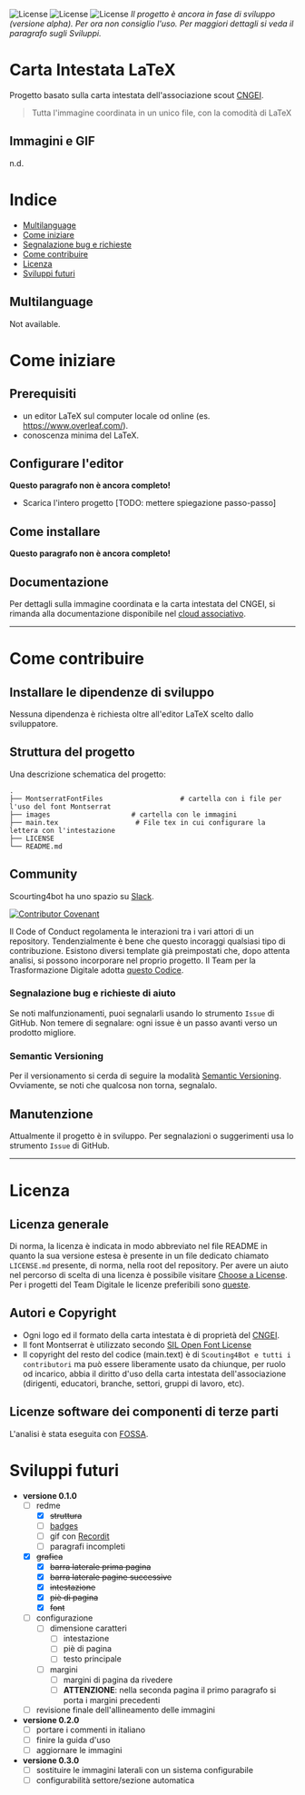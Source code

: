 ![License](https://img.shields.io/badge/status-work%20in%20progress-red) ![License](https://img.shields.io/badge/version-0.0.0-yellow) ![License](https://img.shields.io/github/languages/top/scouting4bot/carta_intestata_latex)
*Il progetto è ancora in fase di sviluppo (versione alpha). Per ora non consiglio l'uso.
Per maggiori dettagli si veda il paragrafo sugli Sviluppi.*

# Carta Intestata LaTeX
Progetto basato sulla carta intestata dell'associazione scout [CNGEI](https://cngei.it/).
> Tutta l'immagine coordinata in un unico file, con la comodità di LaTeX

## Immagini e GIF
n.d.

# Indice
- [Multilanguage](#multilanguage)
- [Come iniziare](#come-iniziare)
- [Segnalazione bug e richieste](#segnalazione-bug-e-richieste-di-aiuto)
- [Come contribuire](#come-contribuire)
- [Licenza](#licenza)
- [Sviluppi futuri](#sviluppi-futuri)

## Multilanguage
Not available.

# Come iniziare
## Prerequisiti
- un editor LaTeX sul computer locale od online (es. https://www.overleaf.com/).
- conoscenza minima del LaTeX.

## Configurare l'editor
**Questo paragrafo non è ancora completo!**
- Scarica l'intero progetto [TODO: mettere spiegazione passo-passo]

## Come installare
**Questo paragrafo non è ancora completo!**

## Documentazione
Per dettagli sulla immagine coordinata e la carta intestata del CNGEI, si rimanda alla documentazione disponibile nel [cloud associativo](https://cloud.cngei.it/index.php/apps/files/?dir=/Settori/Settore%20Comunicazione/KIT%20-%20Immagine%20COORDINATA&fileid=1901575).

---

# Come contribuire

## Installare le dipendenze di sviluppo
Nessuna dipendenza è richiesta oltre all'editor LaTeX scelto dallo sviluppatore.

## Struttura del progetto
Una descrizione schematica del progetto:
```
.
├── MontserratFontFiles                   # cartella con i file per l'uso del font Montserrat
├── images                    # cartella con le immagini
├── main.tex                   # File tex in cui configurare la lettera con l'intestazione
├── LICENSE
└── README.md
```	

## Community
Scourting4bot ha uno spazio su [Slack](https://slack.com).

[![Contributor Covenant](https://img.shields.io/badge/Contributor%20Covenant-2.0-4baaaa.svg)]()

Il Code of Conduct regolamenta le interazioni tra i vari attori di un
repository. Tendenzialmente è bene che questo incoraggi qualsiasi tipo di
contribuzione. Esistono diversi template già preimpostati che, dopo attenta
analisi, si possono incorporare nel proprio progetto. Il Team per la
Trasformazione Digitale adotta [questo Codice](https://www.contributor-covenant.org/version/2/0/code_of_conduct/code_of_conduct.md). 

### Segnalazione bug e richieste di aiuto
Se noti malfunzionamenti, puoi segnalarli usando lo strumento `Issue` di GitHub. Non temere di segnalare: ogni issue è un passo avanti verso un prodotto migliore.

### Semantic Versioning
Per il versionamento si cerda di seguire la modalità [Semantic Versioning](https://semver.org/). Ovviamente, se noti che qualcosa non torna, segnalalo.

## Manutenzione 
Attualmente il progetto è in sviluppo. Per segnalazioni o suggerimenti usa lo strumento `Issue` di GitHub.

---
# Licenza 
## Licenza generale 
Di norma, la licenza è indicata in modo abbreviato nel file README in quanto la
sua versione estesa è presente in un file dedicato chiamato `LICENSE.md`
presente, di norma, nella root del repository.  Per avere un aiuto nel percorso
di scelta di una licenza è possibile visitare
[Choose a License](https://choosealicense.com/).
Per i progetti del Team Digitale le licenze preferibili sono
[queste](https://github.com/teamdigitale/licenses).

## Autori e Copyright
* Ogni logo ed il formato della carta intestata è di proprietà del [CNGEI](https://cngei.it/).
* Il font Montserrat è utilizzato secondo [SIL Open Font License](https://scripts.sil.org/cms/scripts/page.php?site_id=nrsi&id=OFL)
* Il copyright del resto del codice (main.text) è di `Scouting4Bot e tutti i contributori` ma può essere liberamente usato da chiunque, per ruolo od incarico, abbia il diritto d'uso della carta intestata dell'associazione (dirigenti, educatori, branche, settori, gruppi di lavoro, etc).

## Licenze software dei componenti di terze parti
L'analisi è stata eseguita con [FOSSA](https://fossa.com/pricing/). 

# Sviluppi futuri
 - **versione 0.1.0**
   - [ ] redme
     - [x] ~~struttura~~
     - [ ] [badges](https://shields.io/)
     - [ ] gif con [Recordit](http://recordit.co/)
     - [ ] paragrafi incompleti
   - [x] ~~grafica~~
     - [x] ~~barra laterale prima pagina~~
     - [x] ~~barra laterale pagine successive~~
     - [x] ~~intestazione~~
     - [x] ~~piè di pagina~~
     - [x] ~~font~~
   - [ ] configurazione
     - [ ] dimensione caratteri
		  - [ ] intestazione
		  - [ ] piè di pagina
		  - [ ] testo principale
     - [ ] margini
       - [ ] margini di pagina da rivedere
       - [ ] **ATTENZIONE**: nella seconda pagina il primo paragrafo si porta i margini precedenti
    - [ ] revisione finale dell'allineamento delle immagini
 - **versione 0.2.0**
   - [ ] portare i commenti in italiano
   - [ ] finire la guida d'uso
   - [ ] aggiornare le immagini
 - **versione 0.3.0**
   - [ ] sostituire le immagini laterali con un sistema configurabile
   - [ ] configurabilità settore/sezione automatica
